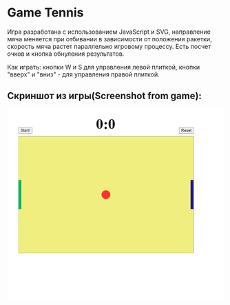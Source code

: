 # Game Tennis

Игра разработана с использованием JavaScript и SVG, направление мяча меняется при отбивании в зависимости от положения ракетки, скорость мяча растет параллельно игровому процессу.
Есть посчет очков и кнопка обнуления результатов.

Как играть: кнопки W и S для управления левой плиткой, кнопки "вверх" и "вниз" - для управления правой плиткой.

## Скриншот из игры(Screenshot from game):

![Tennis](https://github.com/NWarragal/ITAcademy-JavaScript/blob/master/images/tennis.jpg)
